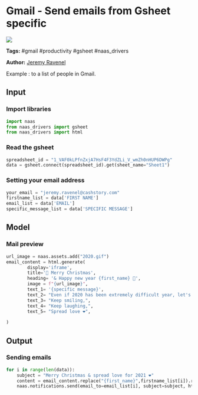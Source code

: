 # Gmail - Send emails from Gsheet specific
<a href="https://app.naas.ai/user-redirect/naas/downloader?url=https://raw.githubusercontent.com/jupyter-naas/awesome-notebooks/master/Gmail/Gmail_Send_emails_from_Gsheet_specific.ipynb" target="_parent"><img src="https://naasai-public.s3.eu-west-3.amazonaws.com/open_in_naas.svg"/></a>

**Tags:** #gmail #productivity #gsheet #naas_drivers

**Author:** [Jeremy Ravenel](https://www.linkedin.com/in/ACoAAAJHE7sB5OxuKHuzguZ9L6lfDHqw--cdnJg/)

Example : to a list of people in Gmail.

## Input

### Import libraries


```python
import naas
from naas_drivers import gsheet
from naas_drivers import html
```

### Read the gsheet


```python
spreadsheet_id = "1_VAF0kLPfnZxjA7HsF4F3YdZLi_V_wmZh0nHUP6DWPg"
data = gsheet.connect(spreadsheet_id).get(sheet_name="Sheet1")
```

### Setting your email address


```python
your_email = "jeremy.ravenel@cashstory.com"
firstname_list = data['FIRST NAME']
email_list = data['EMAIL']
specific_message_list = data['SPECIFIC MESSAGE']
```

## Model

### Mail preview


```python
url_image = naas.assets.add("2020.gif")
email_content = html.generate( 
        display='iframe',
        title='🎅 Merry Christmas',
        heading= '& Happy new year {first_name} 🍾',
        image = f"{url_image}",
        text_1= '{specific message}',
        text_2= "Even if 2020 has been extremely difficult year, let's make 2021 better!",
        text_3= "Keep smiling,",
        text_4= "Keep laughing,",
        text_5= "Spread love ❤️",
        
)
```

## Output

### Sending emails


```python
for i in range(len(data)):
    subject = "Merry Christmas & spread love for 2021 ❤️"
    content = email_content.replace("{first_name}",firstname_list[i]).replace("{specific message}",specific_message_list[i])
    naas.notifications.send(email_to=email_list[i], subject=subject, html=content, email_from=your_email)
```

